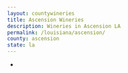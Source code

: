 ```yaml
---
layout: countywineries
title: Ascension Wineries
description: Wineries in Ascension LA
permalink: /louisiana/ascension/
county: ascension
state: la
---
```

-
